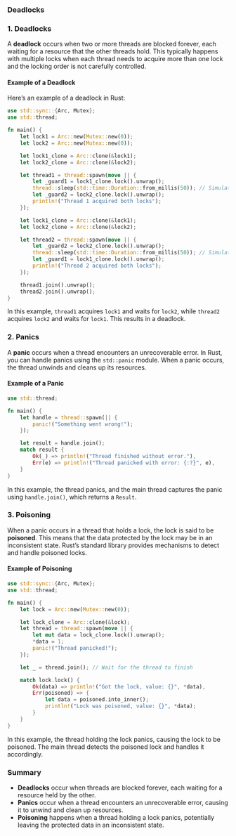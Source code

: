 
### Deadlocks

### 1. Deadlocks

A **deadlock** occurs when two or more threads are blocked forever, each waiting for a resource that the other threads hold. This typically happens with multiple locks when each thread needs to acquire more than one lock and the locking order is not carefully controlled.

#### Example of a Deadlock

Here’s an example of a deadlock in Rust:

```rust
use std::sync::{Arc, Mutex};
use std::thread;

fn main() {
    let lock1 = Arc::new(Mutex::new(0));
    let lock2 = Arc::new(Mutex::new(0));

    let lock1_clone = Arc::clone(&lock1);
    let lock2_clone = Arc::clone(&lock2);

    let thread1 = thread::spawn(move || {
        let _guard1 = lock1_clone.lock().unwrap();
        thread::sleep(std::time::Duration::from_millis(50)); // Simulate some work
        let _guard2 = lock2_clone.lock().unwrap();
        println!("Thread 1 acquired both locks");
    });

    let lock1_clone = Arc::clone(&lock1);
    let lock2_clone = Arc::clone(&lock2);

    let thread2 = thread::spawn(move || {
        let _guard2 = lock2_clone.lock().unwrap();
        thread::sleep(std::time::Duration::from_millis(50)); // Simulate some work
        let _guard1 = lock1_clone.lock().unwrap();
        println!("Thread 2 acquired both locks");
    });

    thread1.join().unwrap();
    thread2.join().unwrap();
}
```

In this example, `thread1` acquires `lock1` and waits for `lock2`, while `thread2` acquires `lock2` and waits for `lock1`. This results in a deadlock.

### 2. Panics

A **panic** occurs when a thread encounters an unrecoverable error. In Rust, you can handle panics using the `std::panic` module. When a panic occurs, the thread unwinds and cleans up its resources.

#### Example of a Panic

```rust
use std::thread;

fn main() {
    let handle = thread::spawn(|| {
        panic!("Something went wrong!");
    });

    let result = handle.join();
    match result {
        Ok(_) => println!("Thread finished without error."),
        Err(e) => println!("Thread panicked with error: {:?}", e),
    }
}
```

In this example, the thread panics, and the main thread captures the panic using `handle.join()`, which returns a `Result`.

### 3. Poisoning

When a panic occurs in a thread that holds a lock, the lock is said to be **poisoned**. This means that the data protected by the lock may be in an inconsistent state. Rust’s standard library provides mechanisms to detect and handle poisoned locks.

#### Example of Poisoning

```rust
use std::sync::{Arc, Mutex};
use std::thread;

fn main() {
    let lock = Arc::new(Mutex::new(0));

    let lock_clone = Arc::clone(&lock);
    let thread = thread::spawn(move || {
        let mut data = lock_clone.lock().unwrap();
        *data = 1;
        panic!("Thread panicked!");
    });

    let _ = thread.join(); // Wait for the thread to finish

    match lock.lock() {
        Ok(data) => println!("Got the lock, value: {}", *data),
        Err(poisoned) => {
            let data = poisoned.into_inner();
            println!("Lock was poisoned, value: {}", *data);
        }
    }
}
```

In this example, the thread holding the lock panics, causing the lock to be poisoned. The main thread detects the poisoned lock and handles it accordingly.

### Summary

- **Deadlocks** occur when threads are blocked forever, each waiting for a resource held by the other.
- **Panics** occur when a thread encounters an unrecoverable error, causing it to unwind and clean up resources.
- **Poisoning** happens when a thread holding a lock panics, potentially leaving the protected data in an inconsistent state.

